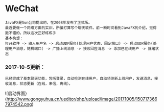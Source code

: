 #  WeChat 
    JavaFX是Sun公司提出的，在2008年发布了正式版。
    最近要做一个网络方面的实训，所骗打算写个聊天软件。前一断时间看到JavaFX的介绍，觉得挺不错的，所以这次正好练练手
    基本构想：
    打开软件 -> 输入用户名 -> 启动UDP服务(处理用户状态，固定端口) -> 启动UDP服务(处理用户消息，随机端口) -> 广播上线消息 -> 接收回应消息 -> 添加已在线用户 -> 就绪状态
    
###    2017-10-5更新：
    已经完成了基本聊天功能，包括登录，自动检测在线用户，自动侦测新上线用户，发送消息，接收消息，状态更新（在线，来信，离线）。
![启动界面}(http://www.gongyuhua.cn/ueditor/php/upload/image/20171005/1507173667974542.png)

​
